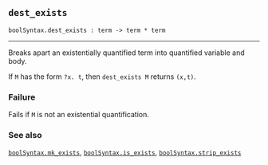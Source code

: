 ## `dest_exists`

``` hol4
boolSyntax.dest_exists : term -> term * term
```

------------------------------------------------------------------------

Breaks apart an existentially quantified term into quantified variable
and body.

If `M` has the form `?x. t`, then `dest_exists M` returns `(x,t)`.

### Failure

Fails if `M` is not an existential quantification.

### See also

[`boolSyntax.mk_exists`](#boolSyntax.mk_exists),
[`boolSyntax.is_exists`](#boolSyntax.is_exists),
[`boolSyntax.strip_exists`](#boolSyntax.strip_exists)
